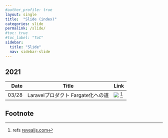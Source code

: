 ```yaml
---
#author_profile: true
layout: single
title:  "Slide (index)"
categories: slide
permalink: /slide/
#toc: true
#toc_label: "ToC"
sidebar:
  title: "Slide"
  nav: sidebar-slide
---
```


## 2021

|Date |Title  |Link  |
|---:|---|---|
|03/28 |Laravelプロダクト Fargate化への道 |<a href="../assets/slides/2021/0328/phperkaigi2021-lt.html" target="_" rel="noopener"><img src="/assets/ico/revealjs.ico"></a> [^1] |

## Footnote
[^1]: refs <a href="https://revealjs.com/" target="__" rel="noopener">revealjs.com</a>
